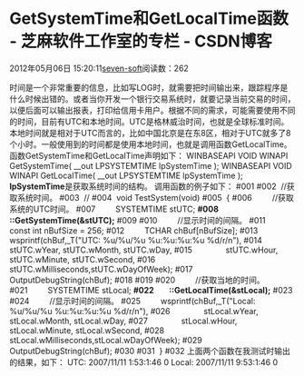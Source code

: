 
# GetSystemTime和GetLocalTime函数 -  芝麻软件工作室的专栏 - CSDN博客


2012年05月06日 15:20:11[seven-soft](https://me.csdn.net/softn)阅读数：262


时间是一个非常重要的信息，比如写LOG时，就需要把时间输出来，跟踪程序是什么时候出错的。或者当你开发一个银行交易系统时，就要记录当前交易的时间，以便后面可以输出报表，打印给信用卡用户。根据不同的需求，可能需要使用不同的时间，目前有UTC和本地时间。UTC是格林威治时间，也就是全球标准时间。本地时间就是相对于UTC而言的，比如中国北京是在东8区，相对于UTC就多了8个小时。一般使用到的时间都是使用本地时间，也就是调用函数GetLocalTime。
函数GetSystemTime和GetLocalTime声明如下：
WINBASEAPI
VOID
WINAPI
GetSystemTime(
__out LPSYSTEMTIME lpSystemTime
);
WINBASEAPI
VOID
WINAPI
GetLocalTime(
__out LPSYSTEMTIME lpSystemTime
);
**lpSystemTime**是获取系统时间的结构。
调用函数的例子如下：
\#001
\#002  //获取系统时间。
\#003  //
\#004  void TestSystem(void)
\#005  {
\#006         //获取系统的UTC时间。
\#007         SYSTEMTIME stUTC;
**\#008        ::GetSystemTime(&stUTC);**
\#009
\#010         //显示时间的间隔。
\#011         const int nBufSize = 256;
\#012         TCHAR chBuf[nBufSize];
\#013         wsprintf(chBuf,_T("UTC: %u/%u/%u %u:%u:%u:%u %d/r/n"),
\#014               stUTC.wYear, stUTC.wMonth, stUTC.wDay,
\#015               stUTC.wHour, stUTC.wMinute, stUTC.wSecond,
\#016               stUTC.wMilliseconds,stUTC.wDayOfWeek);
\#017         OutputDebugString(chBuf);
\#018
\#019
\#020         //获取当地的时间。
\#021         SYSTEMTIME stLocal;
**\#022        ::GetLocalTime(&stLocal);**
\#023
\#024         //显示时间的间隔。
\#025         wsprintf(chBuf,_T("Local: %u/%u/%u %u:%u:%u:%u %d/r/n"),
\#026               stLocal.wYear, stLocal.wMonth, stLocal.wDay,
\#027               stLocal.wHour, stLocal.wMinute, stLocal.wSecond,
\#028               stLocal.wMilliseconds,stLocal.wDayOfWeek);
\#029         OutputDebugString(chBuf);
\#030
\#031  }
\#032
上面两个函数在我测试时输出的结果，如下：
UTC: 2007/11/11 1:53:1:46 0
Local: 2007/11/11 9:53:1:46 0


